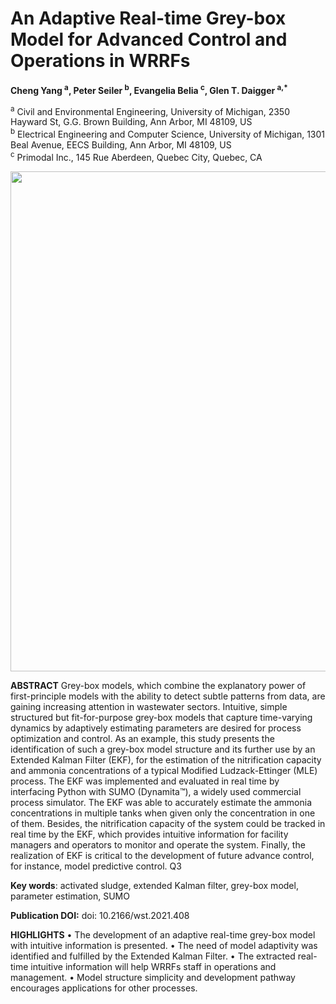 # An Adaptive Real-time Grey-box Model for Advanced Control and Operations in WRRFs

**Cheng Yang <sup>a</sup>, Peter Seiler <sup>b</sup>, Evangelia Belia <sup>c</sup>, Glen T. Daigger <sup>a,*</sup>**

<sup>a</sup> Civil and Environmental Engineering, University of Michigan, 2350 Hayward St, G.G. Brown Building, Ann Arbor, MI 48109, US  
<sup>b</sup> Electrical Engineering and Computer Science, University of Michigan, 1301 Beal Avenue, EECS Building, Ann Arbor, MI 48109, US  
<sup>c</sup> Primodal Inc., 145 Rue Aberdeen, Quebec City, Quebec, CA

<img align="center" src="Graphical Abstract.png" width="800">

**ABSTRACT**
Grey-box models, which combine the explanatory power of first-principle models with the ability to detect subtle patterns from data, are
gaining increasing attention in wastewater sectors. Intuitive, simple structured but fit-for-purpose grey-box models that capture time-varying
dynamics by adaptively estimating parameters are desired for process optimization and control. As an example, this study presents the
identification of such a grey-box model structure and its further use by an Extended Kalman Filter (EKF), for the estimation of the nitrification
capacity and ammonia concentrations of a typical Modified Ludzack-Ettinger (MLE) process. The EKF was implemented and evaluated in real
time by interfacing Python with SUMO (Dynamita™), a widely used commercial process simulator. The EKF was able to accurately estimate
the ammonia concentrations in multiple tanks when given only the concentration in one of them. Besides, the nitrification capacity of the
system could be tracked in real time by the EKF, which provides intuitive information for facility managers and operators to monitor and
operate the system. Finally, the realization of EKF is critical to the development of future advance control, for instance, model predictive
control. Q3

**Key words**: activated sludge, extended Kalman filter, grey-box model, parameter estimation, SUMO

**Publication DOI:** doi: 10.2166/wst.2021.408

**HIGHLIGHTS**
• The development of an adaptive real-time grey-box model with intuitive information is presented.
• The need of model adaptivity was identified and fulfilled by the Extended Kalman Filter.
• The extracted real-time intuitive information will help WRRFs staff in operations and management.
• Model structure simplicity and development pathway encourages applications for other processes.
